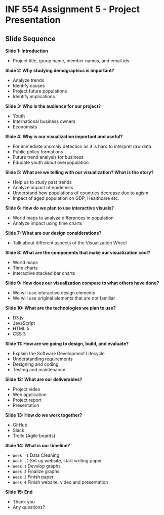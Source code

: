 # INF 554 Assignment 5 - Project Presentation

## Slide Sequence

__Slide 1: Introduction__
- Project title, group name, member names, and email ids

__Slide 2: Why studying demographics is important?__
- Analyze trends
- Identify causes
- Project future populations
- Identify implications

__Slide 3: Who is the audience for our project?__
- Youth
- International business owners
- Economists

__Slide 4: Why is our visualization important and useful?__
- For immediate anomaly detection as it is hard to interpret raw data
- Public policy formations
- Future trend analysis for business
- Educate youth about overpopulation

__Slide 5: What are we telling with our visualization? What is the story?__
- Help us to study past trends
- Analyze impact of epidemics
- Understand how populations of countries decrease due to agism
- Impact of aged population on GDP, Healthcare etc.

__Slide 6: How do we plan to use interactive visuals?__
- World maps to analyze differences in population
- Analyze impact using time charts

__Slide 7: What are our design considerations?__
- Talk about different aspects of the Visualization Wheel

__Slide 8: What are the components that make our visualization cool?__
- World maps
- Time charts
- Interactive stacked bar charts

__Slide 9: How does our visualization compare to what others have done?__
- We will use interactive design elements
- We will use original elements that are not familiar

__Slide 10: What are the technologies we plan to use?__
- D3.js
- JavaScript
- HTML 5
- CSS 3

__Slide 11: How are we going to design, build, and evaluate?__
- Explain the Software Development Lifecycle
- Understanding requirements
- Designing and coding
- Testing and maintenance

__Slide 12: What are our deliverables?__
- Project video
- Web application
- Project report
- Presentation

__Slide 13: How do we work together?__
- GitHub
- Slack
- Trello (Agile boards)

__Slide 14: What is our timeline?__
- `Week -1` Data Cleaning
- `Week -2` Set up website, start writing paper
- `Week 1` Develop graphs
- `Week 2` Finalize graphs
- `Week 3` Finish paper
- `Week 4` Finish website, video and presentation

__Slide 15: End__
- Thank you
- Any questions?
